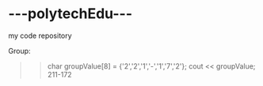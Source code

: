 # ---polytechEdu---
my code repository

Group: 
>>char groupValue[8] = {'2','2','1','-','1','7','2'};
>>cout << groupValue;
>> 211-172
